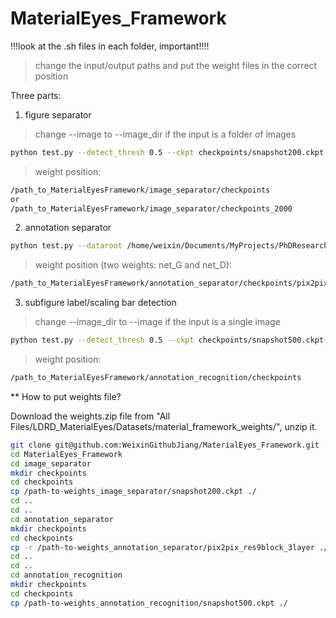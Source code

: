 # MaterialEyes_Framework

!!!look at the .sh files in each folder, important!!!!

> change the input/output paths and put the weight files in the correct position

Three parts:
1. figure separator
> change --image to --image_dir if the input is a folder of images
```bash
python test.py --detect_thresh 0.5 --ckpt checkpoints/snapshot200.ckpt --image  ./data/complex_1.png --result_dir /home/weixin/Documents/MyProjects/PhDResearch/ArgonneProjects/MaterialEyes_Framework/data/subfigures/ --image_extend png --save_bbox --save_image --bbox_expand 0.1
```
> weight position:
```bash
/path_to_MaterialEyesFramework/image_separator/checkpoints
or
/path_to_MaterialEyesFramework/image_separator/checkpoints_2000
```

2. annotation separator
```bash
python test.py --dataroot /home/weixin/Documents/MyProjects/PhDResearch/ArgonneProjects/MaterialEyes_Framework/data/subfigures --name pix2pix_res9block_3layer --model pix2pix --netG resnet_9blocks --direction AtoB --num_test 100  --results_dir /home/weixin/Documents/MyProjects/PhDResearch/ArgonneProjects/MaterialEyes_Framework/data/annotation_maps --preprocess none  --epoch 300
```
> weight position (two weights: net_G and net_D):
```bash
/path_to_MaterialEyesFramework/annotation_separator/checkpoints/pix2pix_res9block_3layer/
```

3. subfigure label/scaling bar detection
> change --image_dir to --image if the input is a single image
```bash
python test.py --detect_thresh 0.5 --ckpt checkpoints/snapshot500.ckpt --image_dir  /home/weixin/Documents/MyProjects/PhDResearch/ArgonneProjects/MaterialEyes_Framework/data/subfigures/ --result_dir /home/weixin/Documents/MyProjects/PhDResearch/ArgonneProjects/MaterialEyes_Framework/data/subfigurelabels/ --image_extend png
```

> weight position:
```bash
/path_to_MaterialEyesFramework/annotation_recognition/checkpoints
```


** How to put weights file?

Download the weights.zip file from "All Files/LDRD_MaterialEyes/Datasets/material_framework_weights/", unzip it.

```bash
git clone git@github.com:WeixinGithubJiang/MaterialEyes_Framework.git
cd MaterialEyes_Framework
cd image_separator
mkdir checkpoints
cd checkpoints
cp /path-to-weights_image_separator/snapshot200.ckpt ./
cd ..
cd ..
cd annotation_separator
mkdir checkpoints
cd checkpoints
cp -r /path-to-weights_annotation_separator/pix2pix_res9block_3layer ./
cd ..
cd ..
cd annotation_recognition
mkdir checkpoints
cd checkpoints
cp /path-to-weights_annotation_recognition/snapshot500.ckpt ./
```
